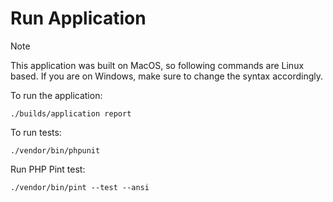 # Run Application

> [!NOTE]  
> This application was built on MacOS, so following commands are Linux based. If you are on Windows, make sure to change the syntax accordingly.

To run the application:

```shell
./builds/application report
```

To run tests:

```shell
./vendor/bin/phpunit
```

Run PHP Pint test:

```shell
./vendor/bin/pint --test --ansi
```
